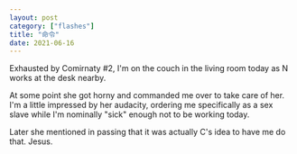 ```yaml
---
layout: post
category: ["flashes"]
title: "命令"
date: 2021-06-16
---
```


Exhausted by Comirnaty #2, I'm on the couch in the living room today as N works at the desk nearby.

At some point she got horny and commanded me over to take care of her. I'm a little impressed by her audacity, ordering me specifically as a sex slave while I'm nominally "sick" enough not to be working today.

Later she mentioned in passing that it was actually C's idea to have me do that. Jesus.